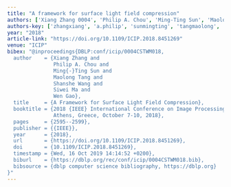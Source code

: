 ```yaml
---
title: "A framework for surface light field compression"
authors: ['Xiang Zhang 0004', 'Philip A. Chou', 'Ming-Ting Sun', 'Maolong Tang', 'Shanshe Wang', 'Siwei Ma', 'Wen Gao 0001']
authors-key: ['zhangxiang', 'a.philip', 'sunmingting', 'tangmaolong', 'wangshanshe', 'masiwei', 'gaowen']
year: "2018"
article-link: "https://doi.org/10.1109/ICIP.2018.8451269"
venue: "ICIP"
bibex: "@inproceedings{DBLP:conf/icip/0004CSTWM018,
  author    = {Xiang Zhang and
               Philip A. Chou and
               Ming{-}Ting Sun and
               Maolong Tang and
               Shanshe Wang and
               Siwei Ma and
               Wen Gao},
  title     = {A Framework for Surface Light Field Compression},
  booktitle = {2018 {IEEE} International Conference on Image Processing, {ICIP} 2018,
               Athens, Greece, October 7-10, 2018},
  pages     = {2595--2599},
  publisher = {{IEEE}},
  year      = {2018},
  url       = {https://doi.org/10.1109/ICIP.2018.8451269},
  doi       = {10.1109/ICIP.2018.8451269},
  timestamp = {Wed, 16 Oct 2019 14:14:52 +0200},
  biburl    = {https://dblp.org/rec/conf/icip/0004CSTWM018.bib},
  bibsource = {dblp computer science bibliography, https://dblp.org}
}"
---
```

